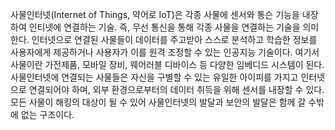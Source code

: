 사물인터넷(Internet of Things, 약어로 IoT)은 각종 사물에 센서와 통슨 기능을 내장하여 인티넷에 연결하는 기술. 즉, 무선 통신을 통해 각종 사물을 연결하는 기술을 의미한다. 인터넷으로 연결된 사물들이 데이터를 주고받아 스스로 분석하고 학습한 정보를 사용자에게 제공하거나 사용자가 이를 원격 조정할 수 있는 인공지능 기술이다. 여기서 사물이란 가전제품, 모바일 장비, 웨어러블 디바이스 등 다양한 임베디드 시스템이 된다. 사물인터넷에 연결되는 사물들은 자신을 구별할 수 있는 유일한 아이피를 가지고 인터넷으로 연결되어야 하며, 외부 환경으로부터의 데이터 취득을 위해 센서를 내장할 수 있다. 모든 사물이 해킹의 대상이 될 수 있어 사물인터넷의 발달과 보안의 발달은 함께 갈 수밖에 없는 구조이다.
